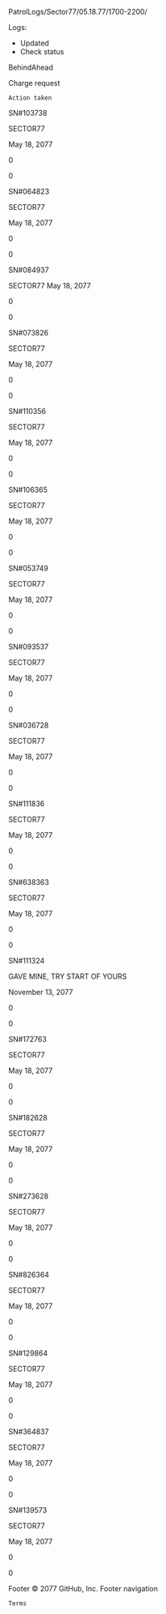 PatrolLogs/Sector77/05.18.77/1700-2200/

Logs:

- 	Updated
- 	
	Check status

	
BehindAhead

 Charge request
 
	Action taken

SN#103738

	
SECTOR77

May 18, 2077

	
	
0

0

 
	
SN#064823
	
SECTOR77
 
May 18, 2077
	
	
0

0
	
	
SN#084937
	
SECTOR77 
May 18, 2077
	
	
0

0
	
	
SN#073826
	
SECTOR77
 
May 18, 2077
	
	
0

0
	
	
SN#110356
	
SECTOR77
 
May 18, 2077
	

 
0

0
	
	
SN#106365
	
SECTOR77
 
May 18, 2077
	

 
0

0
	
	
SN#053749
	
SECTOR77
 
May 18, 2077
	

 
0


0

 

 
SN#093537
	
SECTOR77

 
May 18, 2077
	

 
0


0
	
	
SN#036728

 
SECTOR77
 
May 18, 2077

 
	
0

0
	


 
SN#111836

	
SECTOR77

 
May 18, 2077

	
	
0

0
	
	
SN#638363

	
SECTOR77

 
May 18, 2077

	
	
0

0

	
	
SN#111324

	
GAVE MINE, TRY START OF YOURS

November 13, 2077

 
	
0

0
	
	
SN#172763

	
SECTOR77

 
May 18, 2077
	
	
0

0
	
	
SN#182628

	
SECTOR77

 
May 18, 2077

	
	
0

0
	
	
SN#273628

 
SECTOR77

 
May 18, 2077

 
	
0

0
	
	
SN#826364

	
SECTOR77


 
May 18, 2077

	
	
0

0
	
	
SN#129864

	
SECTOR77

 
May 18, 2077

	
	
0

0

 
	
SN#364837

	
SECTOR77


 
May 18, 2077

	
	
0

0
	
	
SN#139573

	
SECTOR77

 
May 18, 2077

	
	
0

0

	
	
Footer
© 2077 GitHub, Inc.
Footer navigation

    Terms 

